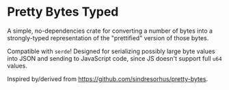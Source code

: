 # Pretty Bytes Typed
A simple, no-dependencies crate for converting a number of bytes into a strongly-typed representation of the "prettified" version of those bytes.

Compatible with `serde`! Designed for serializing possibly large byte values into JSON and sending to JavaScript code, since JS doesn't support full `u64` values.

Inspired by/derived from https://github.com/sindresorhus/pretty-bytes.